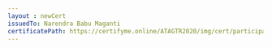 ```yaml
--- 
layout : newCert 
issuedTo: Narendra Babu Maganti 
certificatePath: https://certifyme.online/ATAGTR2020/img/cert/participant/NarendraBabuMaganti_4c3fa.png
--- 
```

